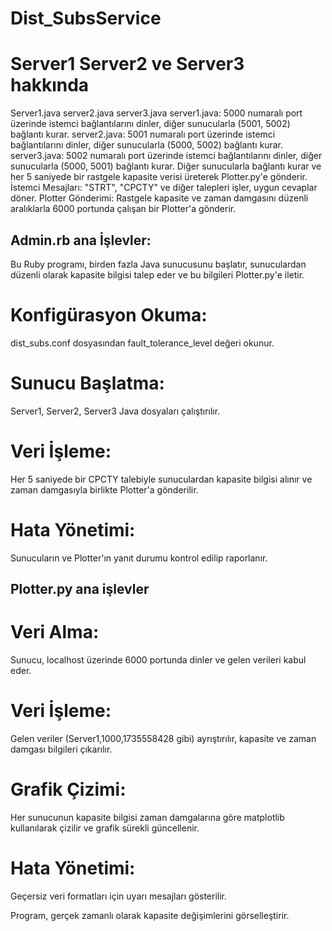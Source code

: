# Dist_SubsService

# Server1 Server2 ve Server3 hakkında
Server1.java server2.java server3.java
server1.java: 5000 numaralı port üzerinde istemci bağlantılarını dinler, diğer sunucularla (5001, 5002) bağlantı kurar.
server2.java: 5001 numaralı port üzerinde istemci bağlantılarını dinler, diğer sunucularla (5000, 5002) bağlantı kurar.
server3.java: 5002 numaralı port üzerinde istemci bağlantılarını dinler, diğer sunucularla (5000, 5001) bağlantı kurar.
Diğer sunucularla bağlantı kurar ve her 5 saniyede bir rastgele kapasite verisi üreterek  Plotter.py'e gönderir.
İstemci Mesajları: "STRT", "CPCTY" ve diğer talepleri işler, uygun cevaplar döner.
Plotter Gönderimi: Rastgele kapasite ve zaman damgasını düzenli aralıklarla 6000 portunda çalışan bir Plotter'a gönderir.


## Admin.rb ana İşlevler:


Bu Ruby programı, birden fazla Java sunucusunu başlatır, sunuculardan düzenli olarak kapasite bilgisi talep eder ve bu bilgileri Plotter.py'e iletir.

# Konfigürasyon Okuma: 
dist_subs.conf dosyasından fault_tolerance_level değeri okunur.
# Sunucu Başlatma: 
Server1, Server2, Server3 Java dosyaları çalıştırılır.
# Veri İşleme: 
Her 5 saniyede bir CPCTY talebiyle sunuculardan kapasite bilgisi alınır ve zaman damgasıyla birlikte Plotter'a gönderilir.
# Hata Yönetimi: 
Sunucuların ve Plotter'ın yanıt durumu kontrol edilip raporlanır.


## Plotter.py ana işlevler


# Veri Alma: 
Sunucu, localhost üzerinde 6000 portunda dinler ve gelen verileri kabul eder.
# Veri İşleme: 
Gelen veriler (Server1,1000,1735558428 gibi) ayrıştırılır, kapasite ve zaman damgası bilgileri çıkarılır.
# Grafik Çizimi: 
Her sunucunun kapasite bilgisi zaman damgalarına göre matplotlib kullanılarak çizilir ve grafik sürekli güncellenir.
# Hata Yönetimi: 
Geçersiz veri formatları için uyarı mesajları gösterilir.

Program, gerçek zamanlı olarak kapasite değişimlerini görselleştirir.















